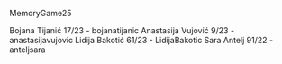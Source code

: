MemoryGame25

Bojana Tijanić 17/23 - bojanatijanic
Anastasija Vujović 9/23 - anastasijavujovic
Lidija Bakotić 61/23 - LidijaBakotic
Sara Antelj 91/22 - anteljsara
